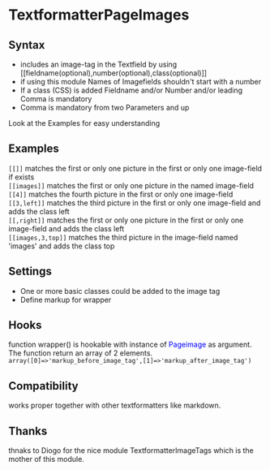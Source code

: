 TextformatterPageImages
=======================

## Syntax
* includes an image-tag in the Textfield by using [[fieldname(optional),number(optional),class(optional)]] 
* if using this module Names of Imagefields shouldn't start with a number
* If a class (CSS) is added Fieldname and/or Number and/or leading Comma is mandatory
* Comma is mandatory from two Parameters and up

Look at the Examples for easy understanding

## Examples
`[[]]` matches the first or only one picture in the first or only one image-field if exists  
`[[images]]` matches the first or only one picture in the named image-field  
`[[4]]` matches the fourth picture in the first or only one image-field  
`[[3,left]]` matches the third picture in the first or only one image-field and adds the class left  
`[[,right]]` matches the first or only one picture in the first or only one image-field and adds the class left  
`[[images,3,top]]` matches the third picture in the image-field named 'images' and adds the class top  

## Settings
* One or more basic classes could be added to the image tag
* Define markup for wrapper

## Hooks
function wrapper() is hookable with instance of <span style="color:blue;">Pageimage</span> as argument. The function return an array of 2 elements.   
`array([0]=>'markup_before_image_tag',[1]=>'markup_after_image_tag')`

## Compatibility
works proper together with other textformatters like markdown.

## Thanks
thnaks to Diogo for the nice module TextformatterImageTags which is the mother of this module. 
